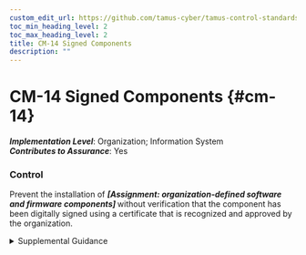 ```yaml
---
custom_edit_url: https://github.com/tamus-cyber/tamus-control-standards/tree/main/content/tamus.edu/TAMUS_profile.yaml
toc_min_heading_level: 2
toc_max_heading_level: 2
title: CM-14 Signed Components
description: ""
---
```


# CM-14 Signed Components {#cm-14}

_**Implementation Level**_: Organization; Information System\
_**Contributes to Assurance**_: Yes

### Control

Prevent the installation of <strong title="cm-14_prm_1"> <em>[Assignment: organization-defined software and firmware components]</em> </strong> without verification that the component has been digitally signed using a certificate that is recognized and approved by the organization.


<details><summary>Supplemental Guidance</summary>Software and firmware components prevented from installation unless signed with recognized and approved certificates include software and firmware version updates, patches, service packs, device drivers, and basic input/output system updates. Organizations can identify applicable software and firmware components by type, by specific items, or a combination of both. Digital signatures and organizational verification of such signatures is a method of code authentication.</details>
